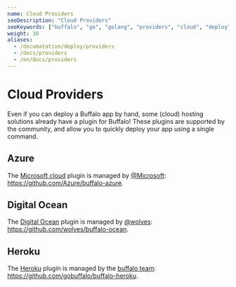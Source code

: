 ```yaml
---
name: Cloud Providers
seoDescription: "Cloud Providers"
seoKeywords: ["buffalo", "go", "golang", "providers", "cloud", "deploy", "azure", "digital ocean", "heroku"]
weight: 30
aliases:
  - /documatation/deploy/providers
  - /docs/providers
  - /en/docs/providers
---
```

# Cloud Providers

Even if you can deploy a Buffalo app by hand, some (cloud) hosting solutions already have a plugin for Buffalo! These plugins are supported by the community, and allow you to quickly deploy your app using a single command.

## Azure

The [Microsoft cloud](https://azure.microsoft.com/en-us/) plugin is managed by [@Microsoft](https://open.microsoft.com/): https://github.com/Azure/buffalo-azure.

## Digital Ocean

The [Digital Ocean](https://www.digitalocean.com/) plugin is managed by [@wolves](https://github.com/wolves): https://github.com/wolves/buffalo-ocean.

## Heroku

The [Heroku](https://www.heroku.com/) plugin is managed by the [buffalo team](https://github.com/gobuffalo): https://github.com/gobuffalo/buffalo-heroku.
